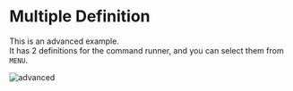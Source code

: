 # Multiple Definition
This is an advanced example.<br>
It has 2 definitions for the command runner, and you can select them from `MENU`.<br>

![advanced](https://user-images.githubusercontent.com/69258547/166093114-4165e28a-452e-4844-a4d9-19b34bfe001c.png)
